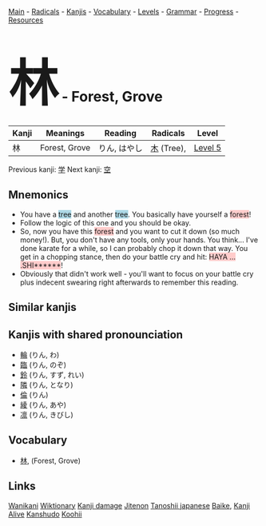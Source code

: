 <style> bigfont {font-size: 100px}</style>
[Main](../README.md) -
[Radicals](../radicals.md) -
[Kanjis](../kanjis.md) -
[Vocabulary](../vocabulary.md) -
[Levels](../levels.md) -
[Grammar](../grammar.md) - 
[Progress](../progress.md) -
[Resources](../resources.md)
# <bigfont> 林</bigfont> - Forest, Grove 

| Kanji | Meanings | Reading | Radicals | Level |
| --- | --- | --- | --- | --- |
| 林 | Forest, Grove | りん, はやし | [木](../radicals/木.md) (Tree),  | [Level 5](../levels/wk_level5.md) |

Previous kanji: [学](学.md) Next kanji: [空](空.md) 

## Mnemonics
 * You have a <span style="background-color:#ADD8E6"> tree</span> and another <span style="background-color:#ADD8E6"> tree</span>. You basically have yourself a <span style="background-color:#ffcccb"> forest</span>!
* Follow the logic of this one and you should be okay.
* So, now you have this <span style="background-color:#ffcccb"> forest</span> and you want to cut it down (so much money!). But, you don't have any tools, only your hands. You think... I've done karate for a while, so I can probably chop it down that way. You get in a chopping stance, then do your battle cry and hit: <span style="background-color:#ffcccb"> HAYA ... .SHI******</span>!
* Obviously that didn't work well - you'll want to focus on your battle cry plus indecent swearing right afterwards to remember this reading.


## Similar kanjis
 


## Kanjis with shared pronounciation
 * [輪](輪.md) (りん, わ)
* [臨](臨.md) (りん, のぞ)
* [鈴](鈴.md) (りん, すず, れい)
* [隣](隣.md) (りん, となり)
* [倫](倫.md) (りん)
* [綾](綾.md) (りん, あや)
* [凛](凛.md) (りん, きびし)



## Vocabulary
 * [林](../vocabulary/林.md), (Forest, Grove)




## Links 


[Wanikani](https://www.wanikani.com/kanji/林)
[Wiktionary](https://en.wiktionary.org/wiki/林)
[Kanji damage](http://www.kanjidamage.com/kanji/search?utf8=✓&q=林)
[Jitenon](https://jitenon.com/kanji/林)
[Tanoshii japanese](https://www.tanoshiijapanese.com/dictionary/kanji.cfm?k=林)
[Baike](https://baike.baidu.com/item/林),
[Kanji Alive](https://app.kanjialive.com/林)
[Kanshudo](https://www.kanshudo.com/searchmn?q=林)
[Koohii](https://kanji.koohii.com/study/kanji/林)
